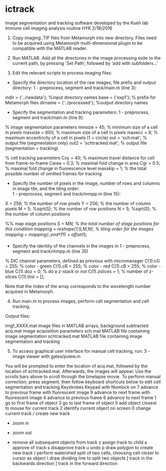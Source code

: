 # ictrack
Image segmentation and tracking software developed by the Kueh lab
Immune cell imaging analysis routine							HYK 2/19/2016
1.	Copy imaging .TIF files from Metamorph into new directory.  Files need to be acquired using Metamorph multi-dimensional plugin to be compatible with the MATLAB reader.

2.	Run MATLAB.  Add all the directories in the image processing suite to the current path, by pressing `Set Path’, followed by ‘add with subfolders…’

3.	Edit the relevant scripts to process imaging files:

-	Specify the directory location of the raw images, file prefix and output directory:
1 - preprocess, segment and track/main.m (line 3):

indir = {'../rawdata'};  %input directory names 
base = {'exp1'};    % prefix for Metamorph files
 	dirname = {'../processed'};  %output directory names

-	Specify the segmentation and tracking parameters: 
1 - preprocess, segment and track/main.m (line 9):

% image segmentation parameters
minsize = 45;   % minimum size of a cell in pixels
maxsize = 600;  % maximum size of a cell in pixels
maxecc = 8;     % maximum eccentricity of a cell in pixels (1 = circle)
out = 'sch.mat';   % output file (segmentation only)
out2 = 'schtracked.mat';   % output file (segmentation + tracking)
 
% cell tracking parameters
Cxy = 40;    % maximum travel distance for cell from frame-to-frame
Carea = 0.3;   % maximal fold change in area
Cgr = 0.5;     % maximal fold change in fluorescence level
maxskip = 1; % the total possible number of omitted frames for tracking

-	Specify the number of pixels in the image, number of rows and columns in image tile, and the tiling order:  
1 - preprocess, segment and track/mmpp.m (line 15):

X = 256;   % the number of row pixels 
Y = 256;   % the number of column pixels
M = 5;  %sqrt(S);   % the number of row positions
N = 5;   %sqrt(S);   % the number of column positions
 
%% map stage positions
S = M*N;  % the total number of stage positions for this condition
mapping = reshape(1:S,M,N);  % tiling order for the images
mapping = mapping(:,end:-1:1) + offset*S;
 
-	Specify the identity of the channels in the images in
1 - preprocess, segment and track/mmpp.m (line 35)

% DIC channel parameters, defined as previous with micromanager 
C(1).cG = 255;   % color - green
C(1).cR = 255;   % color - red
C(1).cB = 255;   % color - blue
C(1).doz = 0;    % do a z-stack or not 
C(1).zslices = 1;   % number of z-slices
C(1).tlist = [];

Note that the index of the array corresponds to the wavelength number acquired in Metamorph.

4.	Run main.m to process images, perform cell segmentation and cell tracking.

 Output files:

imgf_XXXX.mat 		image files in MATLAB arrays, background subtracted
acq.mat			image acquisition parameters
sch.mat			MATLAB file containing image segmentation
schtracked.mat		MATLAB file containing image segmentation and tracking

5.	To access  graphical user interface for manual cell tracking, run:
3 - image viewer with gates/pview.m

You will be prompted to enter the location of acq.mat, followed by the location of schtracked.mat.   Afterwards, the images will appear.  Use the scrolls bars above to scroll through the timelapse movie.  To perform manual correction, press segment, then follow keyboard shortcuts below to edit cell segmentation and tracking.Keystrokes
Keypad with Numlock on
7 	 advance to previous frame with fluorescent image
9 	advance to next frame with fluorescent image
4 	advance to previous frame
6 	advance to next frame
1	go to first frame of object
3	go to last frame of object
5 	add object closest to mouse for current track
2	identify current object on screen
0 	change current track / create new track
+ 	zoom in
-	zoom out
*	remove all subsequent objects from track
z	assign track to child
a	approve of track
s	disapprove track
u	 undo
p	draw polygon to create new track
/	perform watershed split of two cells, choosing cell closer to cursor as object 
\	draw dividing line to split two objects 
[	track in the backwards direction
]	track in the forward direction


